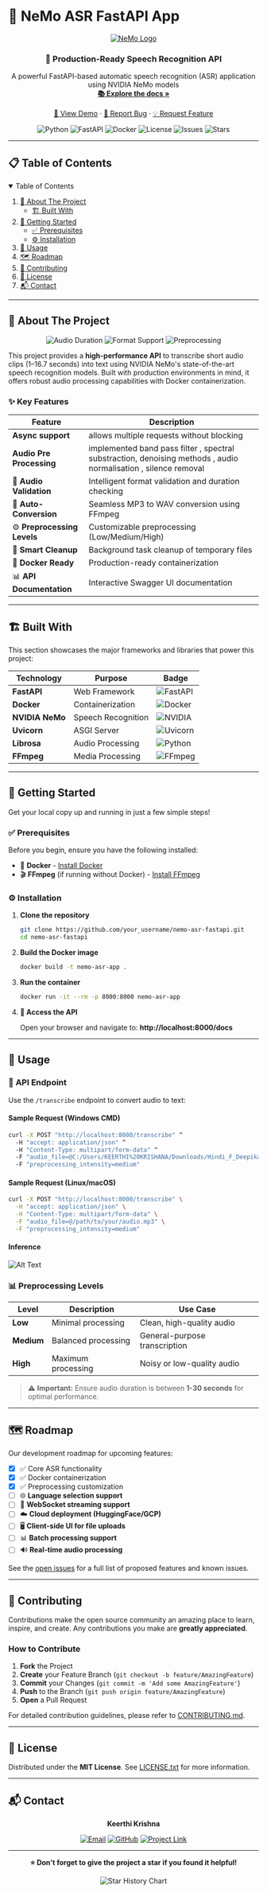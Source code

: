 # 🧠 NeMo ASR FastAPI App

<div align="center">
  <a href="https://github.com/your_username/nemo-asr-fastapi">
    <img src="https://img.shields.io/badge/NVIDIA-NeMo-green?style=for-the-badge&logo=nvidia" alt="NeMo Logo">
  </a>

  <h3 align="center">🎤 Production-Ready Speech Recognition API</h3>

  <p align="center">
    A powerful FastAPI-based automatic speech recognition (ASR) application using NVIDIA NeMo models
    <br />
    <a href="https://github.com/your_username/nemo-asr-fastapi"><strong>📚 Explore the docs »</strong></a>
    <br />
    <br />
    <a href="https://github.com/your_username/nemo-asr-fastapi">🎯 View Demo</a>
    ·
    <a href="https://github.com/your_username/nemo-asr-fastapi/issues">🐛 Report Bug</a>
    ·
    <a href="https://github.com/your_username/nemo-asr-fastapi/issues">💡 Request Feature</a>
  </p>
</div>

<!-- BADGES -->
<div align="center">

![Python](https://img.shields.io/badge/python-v3.8+-blue.svg)
![FastAPI](https://img.shields.io/badge/FastAPI-005571?style=flat&logo=fastapi)
![Docker](https://img.shields.io/badge/docker-%230db7ed.svg?style=flat&logo=docker&logoColor=white)
![License](https://img.shields.io/github/license/your_username/nemo-asr-fastapi.svg)
![Issues](https://img.shields.io/github/issues/your_username/nemo-asr-fastapi.svg)
![Stars](https://img.shields.io/github/stars/your_username/nemo-asr-fastapi.svg)

</div>

---

## 📋 **Table of Contents**

<details open="open">
  <summary>Table of Contents</summary>
  <ol>
    <li>
      <a href="#about-the-project">🎯 About The Project</a>
      <ul>
        <li><a href="#built-with">🏗️ Built With</a></li>
      </ul>
    </li>
    <li>
      <a href="#getting-started">🚀 Getting Started</a>
      <ul>
        <li><a href="#prerequisites">✅ Prerequisites</a></li>
        <li><a href="#installation">⚙️ Installation</a></li>
      </ul>
    </li>
    <li><a href="#usage">🧠 Usage</a></li>
    <li><a href="#roadmap">🗺️ Roadmap</a></li>
    <li><a href="#contributing">🤝 Contributing</a></li>
    <li><a href="#license">📄 License</a></li>
    <li><a href="#contact">📬 Contact</a></li>
  </ol>
</details>

---

## 🎯 **About The Project**

<div align="center">
  <img src="https://img.shields.io/badge/Audio%20Processing-1--30%20seconds-brightgreen?style=for-the-badge" alt="Audio Duration">
  <img src="https://img.shields.io/badge/Format%20Support-MP3%20%7C%20WAV-blue?style=for-the-badge" alt="Format Support">
  <img src="https://img.shields.io/badge/Preprocessing-3%20Levels-orange?style=for-the-badge" alt="Preprocessing">
</div>

This project provides a **high-performance API** to transcribe short audio clips (1–16.7 seconds) into text using NVIDIA NeMo's state-of-the-art speech recognition models. Built with production environments in mind, it offers robust audio processing capabilities with Docker containerization.

### ✨ **Key Features**

| Feature | Description |
|---------|-------------|
|**Async support** |allows multiple requests without blocking |
| **Audio Pre Processing**| implemented band pass filter , spectral substraction, denoising methods , audio normalisation , silence removal |
| 🎵 **Audio Validation** | Intelligent format validation and duration checking |
| 🔄 **Auto-Conversion** | Seamless MP3 to WAV conversion using FFmpeg |
| ⚙️ **Preprocessing Levels** | Customizable preprocessing (Low/Medium/High) |
| 🧹 **Smart Cleanup** | Background task cleanup of temporary files |
| 🐳 **Docker Ready** | Production-ready containerization |
| 📊 **API Documentation** | Interactive Swagger UI documentation |

---

## 🏗️ **Built With**

This section showcases the major frameworks and libraries that power this project:

<div align="center">

| Technology | Purpose | Badge |
|------------|---------|-------|
| **FastAPI** | Web Framework | ![FastAPI](https://img.shields.io/badge/FastAPI-005571?style=flat&logo=fastapi&logoColor=white) |
| **Docker** | Containerization | ![Docker](https://img.shields.io/badge/docker-%230db7ed.svg?style=flat&logo=docker&logoColor=white) |
| **NVIDIA NeMo** | Speech Recognition | ![NVIDIA](https://img.shields.io/badge/NVIDIA-NeMo-76B900?style=flat&logo=nvidia) |
| **Uvicorn** | ASGI Server | ![Uvicorn](https://img.shields.io/badge/Uvicorn-4051B5?style=flat) |
| **Librosa** | Audio Processing | ![Python](https://img.shields.io/badge/Librosa-3776AB?style=flat&logo=python&logoColor=white) |
| **FFmpeg** | Media Processing | ![FFmpeg](https://img.shields.io/badge/FFmpeg-007808?style=flat&logo=ffmpeg&logoColor=white) |

</div>

---

## 🚀 **Getting Started**

Get your local copy up and running in just a few simple steps!

### ✅ **Prerequisites**

Before you begin, ensure you have the following installed:

- 🐳 **Docker** - [Install Docker](https://docs.docker.com/get-docker/)
- 🎬 **FFmpeg** (if running without Docker) - [Install FFmpeg](https://ffmpeg.org/download.html)

### ⚙️ **Installation**

1. **Clone the repository**
   ```bash
   git clone https://github.com/your_username/nemo-asr-fastapi.git
   cd nemo-asr-fastapi
   ```

2. **Build the Docker image**
   ```bash
   docker build -t nemo-asr-app .
   ```

3. **Run the container**
   ```bash
   docker run -it --rm -p 8000:8000 nemo-asr-app
   ```

4. **🎉 Access the API**
   
   Open your browser and navigate to: **http://localhost:8000/docs**

---

## 🧠 **Usage**

### 🎯 **API Endpoint**

Use the `/transcribe` endpoint to convert audio to text:

#### **Sample Request (Windows CMD)**
```bash
curl -X POST "http://localhost:8000/transcribe" ^
  -H "accept: application/json" ^
  -H "Content-Type: multipart/form-data" ^
  -F "audio_file=@C:/Users/KEERTHI%20KRISHANA/Downloads/Hindi_F_Deepika.mp3" ^
  -F "preprocessing_intensity=medium"
```

#### **Sample Request (Linux/macOS)**
```bash
curl -X POST "http://localhost:8000/transcribe" \
  -H "accept: application/json" \
  -H "Content-Type: multipart/form-data" \
  -F "audio_file=@/path/to/your/audio.mp3" \
  -F "preprocessing_intensity=medium"
```
#### **Inference**
![Alt Text](inference.png)

### 📊 **Preprocessing Levels**

| Level | Description | Use Case |
|-------|-------------|----------|
| **Low** | Minimal processing | Clean, high-quality audio |
| **Medium** | Balanced processing | General-purpose transcription |
| **High** | Maximum processing | Noisy or low-quality audio |

> ⚠️ **Important:** Ensure audio duration is between **1-30 seconds** for optimal performance.

---

## 🗺️ **Roadmap**

Our development roadmap for upcoming features:

- [x] ✅ Core ASR functionality
- [x] ✅ Docker containerization
- [x] ✅ Preprocessing customization
- [ ] 🌐 **Language selection support**
- [ ] 📡 **WebSocket streaming support**
- [ ] ☁️ **Cloud deployment (HuggingFace/GCP)**
- [ ] 🖥️ **Client-side UI for file uploads**
- [ ] 📊 **Batch processing support**
- [ ] 🔊 **Real-time audio processing**

See the [open issues](https://github.com/your_username/nemo-asr-fastapi/issues) for a full list of proposed features and known issues.

---

## 🤝 **Contributing**

Contributions make the open source community an amazing place to learn, inspire, and create. Any contributions you make are **greatly appreciated**.

### **How to Contribute**

1. **Fork** the Project
2. **Create** your Feature Branch (`git checkout -b feature/AmazingFeature`)
3. **Commit** your Changes (`git commit -m 'Add some AmazingFeature'`)
4. **Push** to the Branch (`git push origin feature/AmazingFeature`)
5. **Open** a Pull Request

For detailed contribution guidelines, please refer to [CONTRIBUTING.md](CONTRIBUTING.md).

---

## 📄 **License**

Distributed under the **MIT License**. See [LICENSE.txt](LICENSE.txt) for more information.

---

## 📬 **Contact**

<div align="center">

**Keerthi Krishna**

[![Email](https://img.shields.io/badge/Email-keerthikrishna@example.com-red?style=for-the-badge&logo=gmail&logoColor=white)](mailto:skeerthi.krish@gmail.com)
[![GitHub](https://img.shields.io/badge/GitHub-your_username-black?style=for-the-badge&logo=github&logoColor=white)](https://github.com/keerthikrish10)
[![Project Link](https://img.shields.io/badge/Project-nemo--asr--fastapi-blue?style=for-the-badge&logo=github&logoColor=white)](https://github.com/keerthikrish10/asr/)

</div>

---

<div align="center">
  <p><strong>⭐ Don't forget to give the project a star if you found it helpful!</strong></p>
  
  ![Star History Chart](https://api.star-history.com/svg?repos=your_username/nemo-asr-fastapi&type=Date)
</div>
